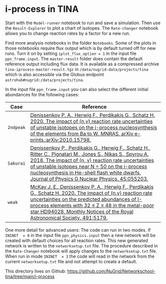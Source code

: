 # i-process in TINA

Start with the `Model-runner` notebook to run and save a simulation. Then use the `Result-Explorer` to plot a chart of isotopes. The `Rate-changer` notebook allows you to change reaction rates by a factor for a new run.

Find more analysis notebooks in the folder `Notebooks`. Some of the
plots in those notebooks require flux output which is by default turned off for new
runs. Turn it on by setting `iplot_flux_option = 1` in the input file
`ppn_frame.input`. The `master-result` folder does contain the default reference output including flux data. It is available as a compressed archive `tina-iprocess-master-result.tgz` in `/data/nugrid-data/projects/tina` which is also accessible via the Globus endpoint `astrohub#nugrid:/data/projects/tina`.



In the input file `ppn_frame.input` you can also select the different
initial abundances for the following cases:

Case | Reference
-----|----------
`2ndpeak` | [Denissenkov P. A., Herwig F., Perdikakis G., Schatz H. 2020. The impact of (n,$\gamma$) reaction rate uncertainties of unstable isotopes on the i-process nucleosynthesis of the elements from Ba to W. MNRAS, arXiv e-prints.:arXiv:2010.15798.](https://ui.adsabs.harvard.edu/abs/2020arXiv201015798D/abstract)
`Sakurai` | [Denissenkov P., Perdikakis G., Herwig F., Schatz H., Ritter C., Pignatari M., Jones S., Nikas S., Spyrou A. 2018. The impact of (n, γ) reaction rate uncertainties of unstable isotopes near N = 50 on the i-process nucleosynthesis in He-shell flash white dwarfs. Journal of Physics G Nuclear Physics. 45:055203.](https://ui.adsabs.harvard.edu/abs/2018JPhG...45e5203D/abstract)
`weak` | [McKay J. E., Denissenkov P. A., Herwig F., Perdikakis G., Schatz H. 2020. The impact of (n,γ) reaction rate uncertainties on the predicted abundances of I-process elements with 32 ≤ Z ≤ 48 in the metal-poor star HD94028. Monthly Notices of the Royal Astronomical Society. 491:5179.](https://ui.adsabs.harvard.edu/abs/2020MNRAS.491.5179M/abstract)

 One more detail for advanced users: The code can run in two modes. If `ININET  = 0` in the input file `ppn_physics.input` then a new network will be created with default choices for all reaction rates. This new generated network is written to the `networksetup.txt` file. The procedure described in the `Rate-Changer` notebook will apply changes to the `networksetup.txt` file. When run in mode `ININET  = 3` the code will read in the network from the current `networksetup.txt` file and not attempt to create a default. 
 
 This directory lives on Github: https://github.com/NuGrid/Networkschool-tina/tree/main/i-process